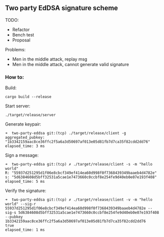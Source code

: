 ## Two party EdDSA signature scheme

TODO:

* Refactor
* Bench test
* Proposal

Problems:

* Men in the middle attack, replay msg
* Men in the middle attack, cannot generate valid signature

### How to:

Build:

```
cargo build --release
```

Start server:

```
./target/release/server
```

Generate keypair:

```
➜  two-party-eddsa git:(tcp) ./target/release/client -g
aggregated_pubkey: "1b3342159aac8ce36ffc2f5a6a3d50697af013e05d81fb7d7ca35f82cdd2dd76"
elapsed_time: 3 ms
```

Sign a message:

```
➜  two-party-eddsa git:(tcp) ✗ ./target/release/client -s -m "hello world"
R: "55937d251295d1f06e8cbcf349ef414ea60d998f0f7368439349baaeb4d4782e"
s: "5d6384608d5bff32531a5cae1e7473660c0ccbf8e254fe9d40eb0e07e193f408"
elapsed_time: 5 ms
```

Verify the signature:

```
➜  two-party-eddsa git:(tcp) ✗ ./target/release/client -v -m "hello world" --sig-r 55937d251295d1f06e8cbcf349ef414ea60d998f0f7368439349baaeb4d4782e --sig-s 5d6384608d5bff32531a5cae1e7473660c0ccbf8e254fe9d40eb0e07e193f408 --pubkey 1b3342159aac8ce36ffc2f5a6a3d50697af013e05d81fb7d7ca35f82cdd2dd76
true
elapsed_time: 1 ms
```



